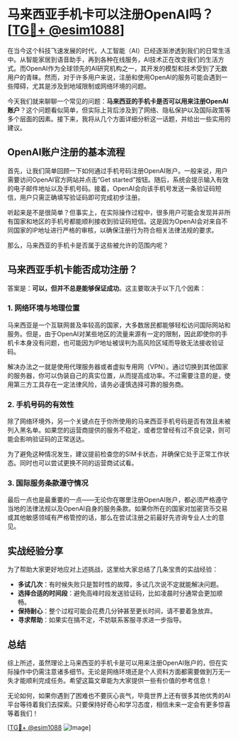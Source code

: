 # 马来西亚手机卡可以注册OpenAI吗？[[TG💪+ @esim1088](https://t.me/s/esim1088)]

在当今这个科技飞速发展的时代，人工智能（AI）已经逐渐渗透到我们的日常生活中。从智能家居到语音助手，再到各种在线服务，AI技术正在改变我们的生活方式。而OpenAI作为全球领先的AI研究机构之一，其开发的模型和技术受到了无数用户的青睐。然而，对于许多用户来说，注册和使用OpenAI的服务可能会遇到一些障碍，尤其是涉及到地域限制或网络环境的问题。

今天我们就来聊聊一个常见的问题：**马来西亚的手机卡是否可以用来注册OpenAI账户**？这个问题看似简单，但实际上背后涉及到了网络、隐私保护以及国际政策等多个层面的因素。接下来，我将从几个方面详细分析这一话题，并给出一些实用的建议。

## OpenAI账户注册的基本流程

首先，让我们简单回顾一下如何通过手机号码注册OpenAI账户。一般来说，用户需要访问OpenAI官方网站并点击“Get started”按钮。随后，系统会提示输入有效的电子邮件地址以及手机号码。接着，OpenAI会向该手机号发送一条验证码短信，用户只需正确填写验证码即可完成初步注册。

听起来是不是很简单？但事实上，在实际操作过程中，很多用户可能会发现并非所有国家和地区的手机号都能顺利接收到验证码短信。这是因为OpenAI会对来自不同国家的IP地址进行严格的审核，以确保注册行为符合相关法律法规的要求。

那么，马来西亚的手机卡是否属于这些被允许的范围内呢？

## 马来西亚手机卡能否成功注册？

答案是：**可以，但并不总是能够保证成功**。这主要取决于以下几个因素：

### 1. 网络环境与地理位置

马来西亚是一个互联网普及率较高的国家，大多数居民都能够轻松访问国际网站和服务。但是，由于OpenAI对某些地区的流量来源有一定的限制，因此即使你的手机卡本身没有问题，也可能因为IP地址被误判为高风险区域而导致无法接收验证码。

解决办法之一就是使用代理服务器或者虚拟专用网（VPN）。通过切换到其他国家的服务器，你可以伪装自己的真实位置，从而提高成功率。不过需要注意的是，使用第三方工具存在一定法律风险，请务必谨慎选择可靠的服务商。

### 2. 手机号码的有效性

除了网络环境外，另一个关键点在于你所使用的马来西亚手机号码是否有效且未被列入黑名单。如果您的运营商提供的服务不稳定，或者您曾经有过不良记录，则可能会影响验证码的正常送达。

为了避免这种情况发生，建议提前检查您的SIM卡状态，并确保它处于正常工作状态。同时也可以尝试更换不同的运营商试试看。

### 3. 国际服务条款遵守情况

最后一点也是最重要的一点——无论你在哪里注册OpenAI账户，都必须严格遵守当地的法律法规以及OpenAI自身的服务条款。如果你所在的国家对加密货币交易或其他敏感领域有严格管控的话，那么在尝试注册之前最好先咨询专业人士的意见。

## 实战经验分享

为了帮助大家更好地应对上述挑战，这里给大家总结了几条宝贵的实战经验：

- **多试几次**：有时候失败只是暂时性的故障，多试几次说不定就能解决问题。
- **选择合适的时间段**：避免高峰时段发送验证码，比如凌晨时分通常会更加顺畅。
- **保持耐心**：整个过程可能会花费几分钟甚至更长时间，请不要着急放弃。
- **寻求帮助**：如果实在搞不定，不妨联系客服寻求进一步指导。

## 总结

综上所述，虽然理论上马来西亚的手机卡是可以用来注册OpenAI账户的，但在实际操作中仍需注意诸多细节。无论是网络环境还是个人资料方面都需要做到万无一失才能顺利完成任务。希望这篇文章能为大家提供一些有价值的参考信息！

无论如何，如果你遇到了困难也不要灰心丧气，毕竟世界上还有很多其他优秀的AI平台等待着我们去探索。只要保持好奇心和学习态度，相信未来一定会有更多惊喜等着我们！

[[TG💪+ @esim1088](https://t.me/s/esim1088) ![Image](https://i.postimg.cc/4NQfJmqS/Snipaste-2025-05-13-00-14-12.png)]